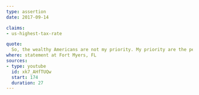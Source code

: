 ```yaml
---
type: assertion
date: 2017-09-14

claims:
- us-highest-tax-rate

quote:
  So, the wealthy Americans are not my priority. My priority are the people in the middle class, and hat's where we are giving the big tax reduction to. It's about the middle class, and it's about jobs, and it's about bringing jobs back to the country. Bringing back -- the companies back, so that companies can get a reduction. Right now we're paying the highest tax rate in the world. We want to bring that to around 15%, that would make us competitive with China and other countries.
where: statement at Fort Myers, FL
sources:
- type: youtube
  id: xk7_AHfTUQw
  start: 174
  duration: 27
---
```

